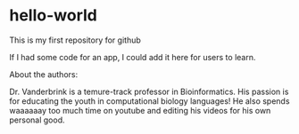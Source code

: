 # hello-world
This is my first repository for github

If I had some code for an app, I could add it here for users to learn.

About the authors:

Dr. Vanderbrink is a temure-track professor in Bioinformatics. His passion is for educating the youth in computational biology languages! He also spends waaaaaay too much time on youtube and editing his videos for his own personal good. 

